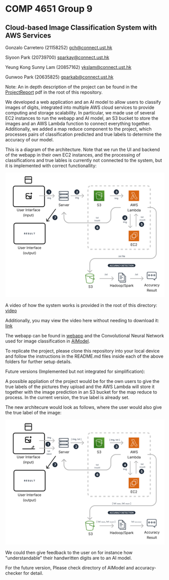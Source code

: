 # COMP 4651 Group 9
## Cloud-based Image Classification System with AWS Services


Gonzalo Carretero (21158252) gch@connect.ust.hk 

Siyoon Park (20739700) sparkay@connect.ust.hk 

Yeung Kong Sunny Lam (20857162) ykslam@connect.ust.hk 

Gunwoo Park (20635825) gparkab@connect.ust.hk

Note: An in depth description of the project can be found in the [ProjectReport](./ProjectReport.pdf) pdf in the root of this repository.

We developed a web application and an AI model to allow users to classify images of digits, integrated into multiple AWS cloud services to provide computing and storage scalability. In particular, we made use of several EC2 instances to run the webapp and AI model, an S3 bucket to store the images and an AWS Lambda function to connect everything together.
Additionally, we added a map reduce component to the project, which processes pairs of classification predicted and true labels to determine the accuracy of our model.

This is a diagram of the architecture. Note that we run the UI and backend of the webapp in their own EC2 instances, and the processing of classifications and true lables is currently not connected to the system, but it is implemented with correct functionallity:

![image](resources/current_architecture.svg)

A video of how the system works is provided in the root of this directory: [video](resources/COMP4651GroupProject.mp4)

Additionally, you may view the video here without needing to download it: [link](https://drive.google.com/file/d/1hVM7mfUyEjMTbqusoNv7yzzKYeRf2y_C/view?usp=sharing)


The webapp can be found in [webapp](/webapp) and the Convolutional Neural Network used for image classification in [AIModel](/AIModel). 

To replicate the project, please clone this repository into your local device and follow the instructions in the README.md files inside each of the above folders for further setup details.



Future versions (Implemented but not integrated for simplification):

A possible appliation of the project would be for the own users to give the true labels of the pictures they upload and the AWS Lambda will store it together with the image prediction in an S3 bucket for the map reduce to process. In the current version, the true label is already set.

The new architecure would look as follows, where the user would also give the true label of the image:

![image](resources/future_work_architecture.svg)

We could then give feedback to the user on for instance how "understandable" their handwritten digits are to an AI model.

For the future version, Please check directory of AIModel and accuracy-checker for detail.
